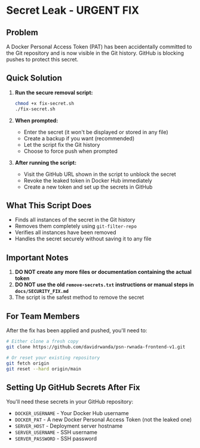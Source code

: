 # Secret Leak - URGENT FIX

## Problem

A Docker Personal Access Token (PAT) has been accidentally committed to the Git repository and is now visible in the Git history. GitHub is blocking pushes to protect this secret.

## Quick Solution

1. **Run the secure removal script:**
   ```bash
   chmod +x fix-secret.sh
   ./fix-secret.sh
   ```

2. **When prompted:**
   - Enter the secret (it won't be displayed or stored in any file)
   - Create a backup if you want (recommended)
   - Let the script fix the Git history
   - Choose to force push when prompted

3. **After running the script:**
   - Visit the GitHub URL shown in the script to unblock the secret
   - Revoke the leaked token in Docker Hub immediately
   - Create a new token and set up the secrets in GitHub

## What This Script Does

- Finds all instances of the secret in the Git history
- Removes them completely using `git-filter-repo`
- Verifies all instances have been removed
- Handles the secret securely without saving it to any file

## Important Notes

1. **DO NOT create any more files or documentation containing the actual token**
2. **DO NOT use the old `remove-secrets.txt` instructions or manual steps in `docs/SECURITY_FIX.md`**
3. The script is the safest method to remove the secret

## For Team Members

After the fix has been applied and pushed, you'll need to:

```bash
# Either clone a fresh copy
git clone https://github.com/davidrwanda/psn-rwnada-frontend-v1.git

# Or reset your existing repository
git fetch origin
git reset --hard origin/main
```

## Setting Up GitHub Secrets After Fix

You'll need these secrets in your GitHub repository:
- `DOCKER_USERNAME` - Your Docker Hub username
- `DOCKER_PAT` - A new Docker Personal Access Token (not the leaked one)
- `SERVER_HOST` - Deployment server hostname
- `SERVER_USERNAME` - SSH username
- `SERVER_PASSWORD` - SSH password 